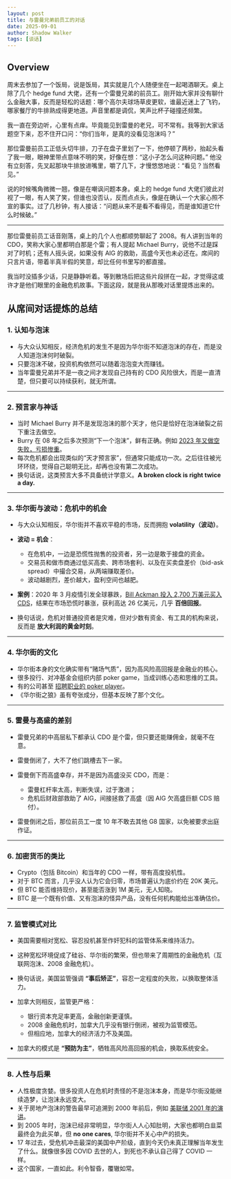 ```yaml
---
layout: post
title: 与雷曼兄弟前员工的对话
date: 2025-09-01
author: Shadow Walker
tags: [谈话]
---
```


## Overview

周末去参加了一个饭局，说是饭局，其实就是几个人随便坐在一起喝酒聊天。桌上除了几个 hedge fund 大佬，还有一个雷曼兄弟的前员工。刚开始大家并没有聊什么金融大事，反而是轻松的话题：哪个高尔夫球场草皮更软，谁最近迷上了飞钓，哪家餐厅的牛排熟成得更地道。声音里都是调侃，笑声比杯子碰撞还频繁。

我一直在旁边听，心里有点痒。毕竟能见到雷曼的老兄，可不常有。我等到大家话题空下来，忍不住开口问：“你们当年，是真的没看见泡沫吗？”

那位雷曼前员工正低头切牛排，刀子在盘子里划了一下，他停顿了两秒，抬起头看了我一眼，眼神里带点意味不明的笑，好像在想：“这小子怎么问这种问题。” 他没有立刻答，先叉起那块牛排放进嘴里，嚼了几下，才慢悠悠地说：“看见？当然看见。”

说的时候嘴角微微一翘，像是在嘲讽问题本身。桌上的 hedge fund 大佬们彼此对视了一眼，有人笑了笑，但谁也没否认，反而点点头，像是在确认一个大家心照不宣的事实。过了几秒钟，有人接话：“问题从来不是看不看得见，而是谁知道它什么时候破。” 

---


那位雷曼前员工话音刚落，桌上的几个人也都顺势聊起了 2008。有人讲到当年的 CDO，笑称大家心里都明白那是个雷；有人提起 Michael Burry，说他不过是踩对了时机；还有人摇头说，如果没有 AIG 的救助，高盛今天也未必还在。席间的只言片语，带着半真半假的笑意，却比任何书里写的都直接。

我当时没插多少话，只是静静听着。等到散场后把这些片段拼在一起，才觉得这或许才是他们眼里的金融危机故事。下面这段，就是我从那晚对话里提炼出来的。


## 从席间对话提炼的总结

### 1. 认知与泡沫

* 与大众认知相反，经济危机的发生不是因为华尔街不知道泡沫的存在，而是没人知道泡沫何时破裂。
* 只要泡沫不破，投资机构依然可以随着泡泡变大而赚钱。
* 当年雷曼兄弟并不是一夜之间才发现自己持有的 CDO 风险很大，而是一直清楚，但只要可以持续获利，就无所谓。

---

### 2. 预言家与神话

* 当时 Michael Burry 并不是发现泡沫的那个天才，他只是恰好在泡沫破裂之前下重注去做空。
* Burry 在 08 年之后多次预测“下一个泡沫”，鲜有正确。例如 [2023 年又做空失败，亏损惨重](https://www.moomoo.com/community/feed/here-s-how-much-michael-burry-is-down-on-his-110978766733317)。
* 每次危机都会出现类似的“天才预言家”，但通常只能成功一次。之后往往被光环环绕，觉得自己聪明无比，却再也没有第二次成功。
* 换句话说，这类预言大多不具备统计学意义。**A broken clock is right twice a day.**

---

### 3. 华尔街与波动：危机中的机会

* 与大众认知相反，华尔街并不喜欢平稳的市场，反而拥抱 **volatility（波动）**。
* **波动 = 机会**：

  * 在危机中，一边是恐慌性抛售的投资者，另一边是敢于接盘的资金。
  * 交易员和做市商通过低买高卖、跨市场套利、以及在买卖盘差价（bid-ask spread）中撮合交易，从两端赚取差价。
  * 波动越剧烈，差价越大，盈利空间也越肥。
* **案例**：2020 年 3 月疫情引发全球暴跌，[Bill Ackman 投入 2,700 万美元买入CDS](https://streetfins.com/analyzing-bill-ackmans-2-6-billion-cds-trade/)，结果在市场恐慌时暴涨，获利高达 26 亿美元，几乎 **百倍回报**。
* 换句话说，危机对普通投资者是灾难，但对少数有资金、有工具的机构来说，反而是 **放大利润的黄金时刻**。

---


### 4. 华尔街的文化

* 华尔街本身的文化确实带有“赌场气质”，因为高风险高回报是金融业的核心。
* 很多投行、对冲基金会组织内部 poker game，当成训练心态和思维的工具。
* 有的公司甚至 [招聘职业的 poker player](https://www.seattletimes.com/business/poker-professionals-make-great-wall-street-traders/)。
* 《华尔街之狼》虽有夸张成分，但基本反映了那个文化。

---

### 5. 雷曼与高盛的差别

* 雷曼兄弟的中高层私下都承认 CDO 是个雷，但只要还能赚佣金，就毫不在意。
* 雷曼倒闭了，大不了他们跳槽去下一家。
* 雷曼倒下而高盛幸存，并不是因为高盛没买 CDO，而是：

  * 雷曼杠杆率太高，判断失误，过于激进；
  * 危机后财政部救助了 AIG，间接拯救了高盛（因 AIG 欠高盛巨额 CDS 赔付）。
* 雷曼倒闭之后，那位前员工一度 10 年不敢去其他 G8 国家，以免被要求出庭作证。

---

### 6. 加密货币的类比

* Crypto（包括 Bitcoin）和当年的 CDO 一样，带有高度投机性。
* 对于 BTC 而言，几乎没人认为它会归零，市场普遍认为底价约在 20K 美元。
* 但 BTC 能否维持现价，甚至能否涨到 1M 美元，无人知晓。
* BTC 是一个既有价值、又有泡沫的怪异产品，没有任何机构能给出准确估价。

---

### 7. 监管模式对比

* 美国需要相对宽松、容忍投机甚至作奸犯科的监管体系来维持活力。
* 这种宽松环境促成了硅谷、华尔街的繁荣，但也带来了周期性的金融危机（互联网泡沫、2008 金融危机）。
* 换句话说，美国监管强调 **“事后矫正”**，容忍一定程度的失败，以换取整体活力。
* 加拿大则相反，监管更严格：

  * 银行资本充足率更高，金融创新更谨慎。
  * 2008 金融危机时，加拿大几乎没有银行倒闭，被视为监管模范。
  * 但相应地，加拿大的经济活力不及美国。
* 加拿大的模式是 **“预防为主”**，牺牲高风险高回报的机会，换取系统安全。

---

### 8. 人性与后果

* 人性极度贪婪。很多投资人在危机时责怪的不是泡沫本身，而是华尔街没能继续造梦，让泡沫永远变大。
* 关于房地产泡沫的警告最早可追溯到 2000 年前后，例如 [美联储 2001 年的演讲](https://www.federalreserve.gov/boarddocs/speeches/2001/20010323/default.htm)。
* 到 2005 年时，泡沫已经非常明显，华尔街人人心知肚明，大家也都明白韭菜最终会为此买单，但 **no one cares**, 华尔街并不关心中产的损失。
* 17 年过去，受危机冲击最深的美国中产阶级，直到今天仍未真正理解当年发生了什么。就像很多因 COVID 去世的人，到死也不承认自己得了 COVID 一样。
* 这个国家，一直如此。利令智昏，覆辙如常。

